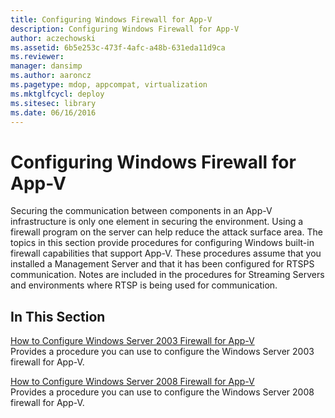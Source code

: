 ```yaml
---
title: Configuring Windows Firewall for App-V
description: Configuring Windows Firewall for App-V
author: aczechowski
ms.assetid: 6b5e253c-473f-4afc-a48b-631eda11d9ca
ms.reviewer: 
manager: dansimp
ms.author: aaroncz
ms.pagetype: mdop, appcompat, virtualization
ms.mktglfcycl: deploy
ms.sitesec: library
ms.date: 06/16/2016
---
```



# Configuring Windows Firewall for App-V


Securing the communication between components in an App-V infrastructure is only one element in securing the environment. Using a firewall program on the server can help reduce the attack surface area. The topics in this section provide procedures for configuring Windows built-in firewall capabilities that support App-V. These procedures assume that you installed a Management Server and that it has been configured for RTSPS communication. Notes are included in the procedures for Streaming Servers and environments where RTSP is being used for communication.

## In This Section


<a href="" id="how-to-configure-windows-server-2003-firewall-for-app-v"></a>[How to Configure Windows Server 2003 Firewall for App-V](how-to-configure-windows-server-2003-firewall-for-app-v.md)  
Provides a procedure you can use to configure the Windows Server 2003 firewall for App-V.

<a href="" id="how-to-configure-windows-server-2008-firewall-for-app-v"></a>[How to Configure Windows Server 2008 Firewall for App-V](how-to-configure-windows-server-2008-firewall-for-app-v.md)  
Provides a procedure you can use to configure the Windows Server 2008 firewall for App-V.

 

 





